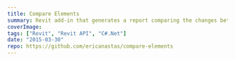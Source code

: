 ```yaml
---
title: Compare Elements
summary: Revit add-in that generates a report comparing the changes between two versions of a Revit model
coverImage:
tags: ["Revit", "Revit API", "C#.Net"]
date: "2015-03-30"
repo: https://github.com/ericanastas/compare-elements
---
```

